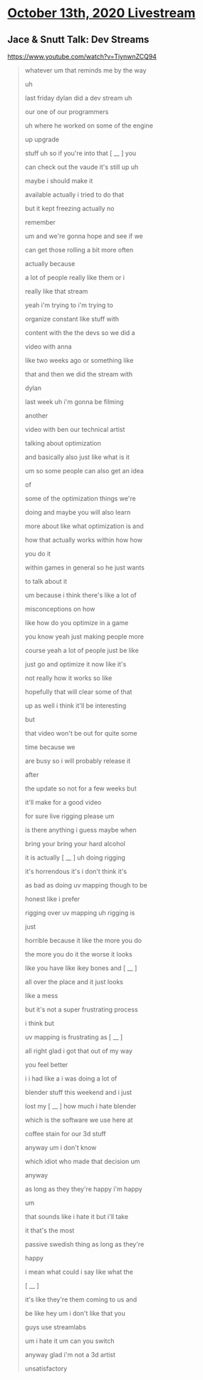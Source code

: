 # [October 13th, 2020 Livestream](../2020-10-13.md)
## Jace & Snutt Talk: Dev Streams
https://www.youtube.com/watch?v=TiynwnZCQ94
> whatever um that reminds me by the way
>
> uh
>
> last friday dylan did a dev stream uh
>
> our one of our programmers
>
> uh where he worked on some of the engine
>
> up upgrade
>
> stuff uh so if you're into that [ __ ] you
>
> can check out the vaude it's still up uh
>
> maybe i should make it
>
> available actually i tried to do that
>
> but it kept freezing actually no
>
> remember
>
> um and we're gonna hope and see if we
>
> can get those rolling a bit more often
>
> actually because
>
> a lot of people really like them or i
>
> really like that stream
>
> yeah i'm trying to i'm trying to
>
> organize constant like stuff with
>
> content with the the devs so we did a
>
> video with anna
>
> like two weeks ago or something like
>
> that and then we did the stream with
>
> dylan
>
> last week uh i'm gonna be filming
>
> another
>
> video with ben our technical artist
>
> talking about optimization
>
> and basically also just like what is it
>
> um so some people can also get an idea
>
> of
>
> some of the optimization things we're
>
> doing and maybe you will also learn
>
> more about like what optimization is and
>
> how that actually works within how how
>
> you do it
>
> within games in general so he just wants
>
> to talk about it
>
> um because i think there's like a lot of
>
> misconceptions on how
>
> like how do you optimize in a game
>
> you know yeah just making people more
>
> course yeah a lot of people just be like
>
> just go and optimize it now like it's
>
> not really how it works so like
>
> hopefully that will clear some of that
>
> up as well i think it'll be interesting
>
> but
>
> that video won't be out for quite some
>
> time because we
>
> are busy so i will probably release it
>
> after
>
> the update so not for a few weeks but
>
> it'll make for a good video
>
> for sure live rigging please um
>
> is there anything i guess maybe when
>
> bring your bring your hard alcohol
>
> it is actually [ __ ] uh doing rigging
>
> it's horrendous it's i don't think it's
>
> as bad as doing uv mapping though to be
>
> honest like i prefer
>
> rigging over uv mapping uh rigging is
>
> just
>
> horrible because it like the more you do
>
> the more you do it the worse it looks
>
> like you have like ikey bones and [ __ ]
>
> all over the place and it just looks
>
> like a mess
>
> but it's not a super frustrating process
>
> i think but
>
> uv mapping is frustrating as [ __ ]
>
> all right glad i got that out of my way
>
> you feel better
>
> i i had like a i was doing a lot of
>
> blender stuff this weekend and i just
>
> lost my [ __ ] how much i hate blender
>
> which is the software we use here at
>
> coffee stain for our 3d stuff
>
> anyway um i don't know
>
> which idiot who made that decision um
>
> anyway
>
> as long as they they're happy i'm happy
>
> um
>
> that sounds like i hate it but i'll take
>
> it that's the most
>
> passive swedish thing as long as they're
>
> happy
>
> i mean what could i say like what the
>
> [ __ ]
>
> it's like they're them coming to us and
>
> be like hey um i don't like that you
>
> guys use streamlabs
>
> um i hate it um can you switch
>
> anyway glad i'm not a 3d artist
>
> unsatisfactory
>
